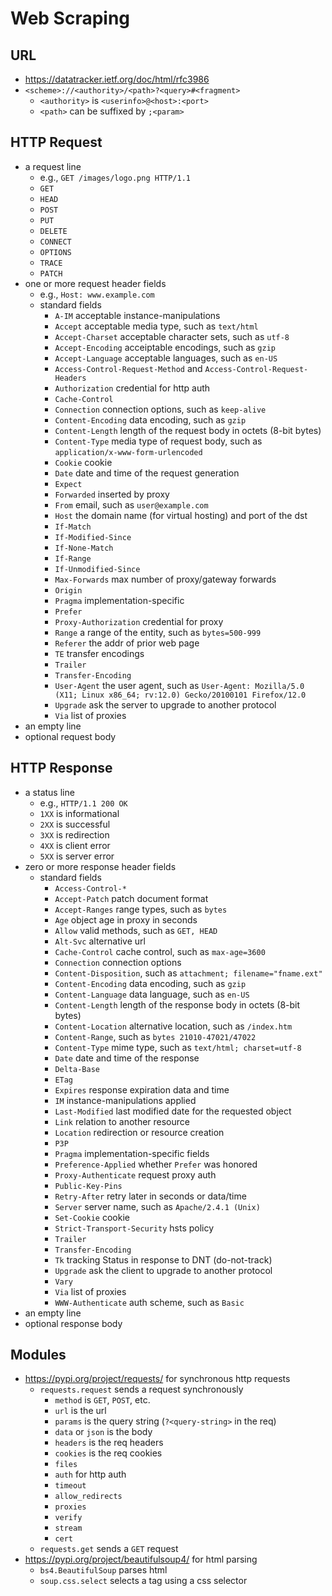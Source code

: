 Web Scraping
============

## URL

- <https://datatracker.ietf.org/doc/html/rfc3986>
- `<scheme>://<authority>/<path>?<query>#<fragment>`
  - `<authority>` is `<userinfo>@<host>:<port>`
  - `<path>` can be suffixed by `;<param>`

## HTTP Request

- a request line
  - e.g., `GET /images/logo.png HTTP/1.1`
  - `GET`
  - `HEAD`
  - `POST`
  - `PUT`
  - `DELETE`
  - `CONNECT`
  - `OPTIONS`
  - `TRACE`
  - `PATCH`
- one or more request header fields
  - e.g., `Host: www.example.com`
  - standard fields
    - `A-IM` acceptable instance-manipulations
    - `Accept` acceptable media type, such as `text/html`
    - `Accept-Charset` acceptable character sets, such as `utf-8`
    - `Accept-Encoding` acceiptable encodings, such as `gzip`
    - `Accept-Language` acceptable languages, such as `en-US`
    - `Access-Control-Request-Method` and `Access-Control-Request-Headers`
    - `Authorization` credential for http auth
    - `Cache-Control`
    - `Connection` connection options, such as `keep-alive`
    - `Content-Encoding` data encoding, such as `gzip`
    - `Content-Length` length of the request body in octets (8-bit bytes)
    - `Content-Type` media type of request body, such as `application/x-www-form-urlencoded`
    - `Cookie` cookie
    - `Date` date and time of the request generation
    - `Expect`
    - `Forwarded` inserted by proxy
    - `From` email, such as `user@example.com`
    - `Host` the domain name (for virtual hosting) and port of the dst
    - `If-Match`
    - `If-Modified-Since`
    - `If-None-Match`
    - `If-Range`
    - `If-Unmodified-Since`
    - `Max-Forwards` max number of proxy/gateway forwards
    - `Origin`
    - `Pragma` implementation-specific
    - `Prefer`
    - `Proxy-Authorization` credential for proxy
    - `Range` a range of the entity, such as `bytes=500-999`
    - `Referer` the addr of prior web page
    - `TE` transfer encodings
    - `Trailer`
    - `Transfer-Encoding`
    - `User-Agent` the user agent, such as `User-Agent: Mozilla/5.0 (X11; Linux x86_64; rv:12.0) Gecko/20100101 Firefox/12.0`
    - `Upgrade` ask the server to upgrade to another protocol
    - `Via` list of proxies
- an empty line
- optional request body

## HTTP Response

- a status line
  - e.g., `HTTP/1.1 200 OK`
  - `1XX` is informational
  - `2XX` is successful
  - `3XX` is redirection
  - `4XX` is client error
  - `5XX` is server error
- zero or more response header fields
  - standard fields
    - `Access-Control-*`
    - `Accept-Patch` patch document format
    - `Accept-Ranges` range types, such as `bytes`
    - `Age` object age in proxy in seconds
    - `Allow` valid methods, such as `GET, HEAD`
    - `Alt-Svc` alternative url
    - `Cache-Control` cache control, such as `max-age=3600`
    - `Connection` connection options
    - `Content-Disposition`, such as `attachment; filename="fname.ext"`
    - `Content-Encoding` data encoding, such as `gzip`
    - `Content-Language` data language, such as `en-US`
    - `Content-Length` length of the response body in octets (8-bit bytes)
    - `Content-Location` alternative location, such as `/index.htm`
    - `Content-Range`, such as `bytes 21010-47021/47022`
    - `Content-Type` mime type, such as `text/html; charset=utf-8`
    - `Date` date and time of the response
    - `Delta-Base`
    - `ETag`
    - `Expires` response expiration data and time
    - `IM` instance-manipulations applied
    - `Last-Modified` last modified date for the requested object
    - `Link` relation to another resource
    - `Location` redirection or resource creation
    - `P3P`
    - `Pragma` implementation-specific fields
    - `Preference-Applied` whether `Prefer` was honored
    - `Proxy-Authenticate` request proxy auth
    - `Public-Key-Pins`
    - `Retry-After` retry later in seconds or data/time
    - `Server` server name, such as `Apache/2.4.1 (Unix)`
    - `Set-Cookie` cookie
    - `Strict-Transport-Security` hsts policy
    - `Trailer`
    - `Transfer-Encoding`
    - `Tk` tracking Status in response to DNT (do-not-track)
    - `Upgrade` ask the client to upgrade to another protocol
    - `Vary`
    - `Via` list of proxies
    - `WWW-Authenticate` auth scheme, such as `Basic`
- an empty line
- optional response body

## Modules

- <https://pypi.org/project/requests/> for synchronous http requests
  - `requests.request` sends a request synchronously
    - `method` is `GET`, `POST`, etc.
    - `url` is the url
    - `params` is the query string (`?<query-string>` in the req)
    - `data` or `json` is the body
    - `headers` is the req headers
    - `cookies` is the req cookies
    - `files`
    - `auth` for http auth
    - `timeout`
    - `allow_redirects`
    - `proxies`
    - `verify`
    - `stream`
    - `cert`
  - `requests.get` sends a `GET` request
- <https://pypi.org/project/beautifulsoup4/> for html parsing
  - `bs4.BeautifulSoup` parses html
  - `soup.css.select` selects a tag using a css selector
